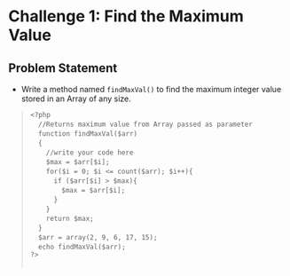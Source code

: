 # Challenge 1: Find the Maximum Value
## Problem Statement
- Write a method named `findMaxVal()` to find the maximum integer value stored in an Array of any size.

> `<?php`<br/>
> &emsp;`//Returns maximum value from Array passed as parameter`<br/>
> &emsp;`function findMaxVal($arr)`<br/>
> &emsp;`{`<br/>
> &emsp;&emsp;`//write your code here`<br/>
> &emsp;&emsp;`$max = $arr[$i];`<br/>
> &emsp;&emsp;`for($i = 0; $i <= count($arr); $i++){`<br/>
> &emsp;&emsp;&emsp;`if ($arr[$i] > $max){`<br/>
> &emsp;&emsp;&emsp;&emsp;`$max = $arr[$i];`<br/>
> &emsp;&emsp;&emsp;`}`<br/>
> &emsp;&emsp;`}`<br/>
> &emsp;&emsp;`return $max;`<br/>
> &emsp;`}`<br/>
> &emsp;`$arr = array(2, 9, 6, 17, 15);`<br/>
> &emsp;`echo findMaxVal($arr);`<br/>
> `?>`<br/><br/>